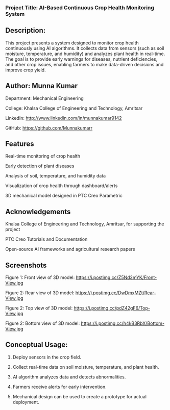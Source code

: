 ### Project Title: AI-Based Continuous Crop Health Monitoring System

## Description:
This project presents a system designed to monitor crop health continuously using AI algorithms. It collects data from sensors (such as soil moisture, temperature, and humidity) and analyzes plant health in real-time. The goal is to provide early warnings for diseases, nutrient deficiencies, and other crop issues, enabling farmers to make data-driven decisions and improve crop yield.


## Author: Munna Kumar
Department: Mechanical Engineering

College: Khalsa College of Engineering and Technology, Amritsar

LinkedIn: http://www.linkedin.com/in/munnakumar9142

GitHub: https://github.com/Munnakumarr


## Features

Real-time monitoring of crop health

Early detection of plant diseases

Analysis of soil, temperature, and humidity data

Visualization of crop health through dashboard/alerts

3D mechanical model designed in PTC Creo Parametric

## Acknowledgements

Khalsa College of Engineering and Technology, Amritsar, for supporting the project

PTC Creo Tutorials and Documentation

Open-source AI frameworks and agricultural research papers


## Screenshots

Figure 1: Front view of 3D model: https://i.postimg.cc/Z5Nd3mYK/Front-View.jpg

Figure 2: Rear view of 3D model: https://i.postimg.cc/DwDmxMZt/Rear-View.jpg

Figure 2: Top view of 3D model: https://i.postimg.cc/pdZ42gF6/Top-View.jpg

Figure 2: Bottom view of 3D model: https://i.postimg.cc/h4kB3RbX/Bottom-View.jpg



## Conceptual Usage:

1. Deploy sensors in the crop field.


2. Collect real-time data on soil moisture, temperature, and plant health.


3. AI algorithm analyzes data and detects abnormalities.


4. Farmers receive alerts for early intervention.


5. Mechanical design can be used to create a prototype for actual deployment.

